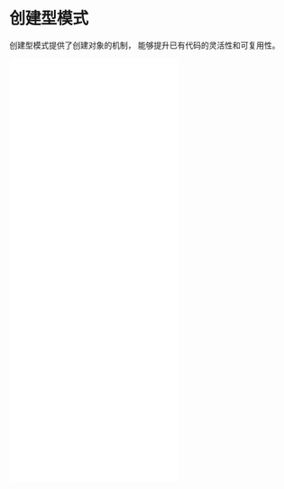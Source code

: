 # 创建型模式

创建型模式提供了创建对象的机制，  能够提升已有代码的灵活性和可复用性。

![工厂方法 工厂方法 Fac­to­ry Method   在父类中提供一个创建对象的接口以允许子类决定实例化对象的类型。    ](img/design-patterns__factory-method.xhtml)   ![抽象工厂 抽象工厂 Abstract Fac­to­ry   让你能创建一系列相关的对象，  而无需指定其具体类。    ](img/design-patterns__abstract-factory.xhtml)   ![生成器 生成器 Builder   使你能够分步骤创建复杂对象。  该模式允许你使用相同的创建代码生成不同类型和形式的对象。    ](img/design-patterns__builder.xhtml)   ![原型 原型 Pro­to­type   让你能够复制已有对象，  而又无需使代码依赖它们所属的类。    ](img/design-patterns__prototype.xhtml) ![单例 单例 Sin­gle­ton   让你能够保证一个类只有一个实例，  并提供一个访问该实例的全局节点。](img/design-patterns__singleton.xhtml)